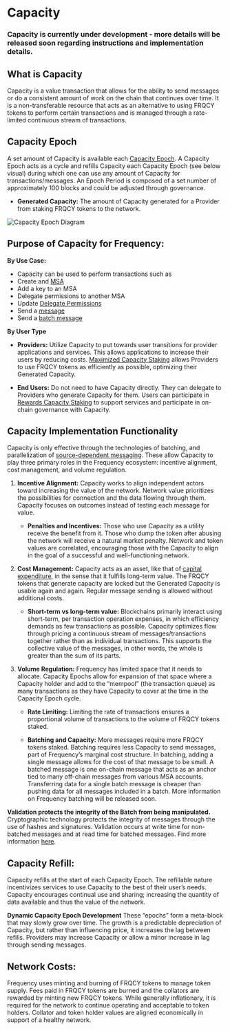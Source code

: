 # Capacity 

### Capacity is currently under development - more details will be released soon regarding instructions and implementation details.

## What is Capacity 
Capacity is a value transaction that allows for the ability to send messages or do a consistent amount of work on the chain that continues over time. 
It is a non-transferable resource that acts as an alternative to using FRQCY tokens to perform certain transactions and is managed through a rate-limited continuous stream of transactions.

## Capacity Epoch 
A set amount of Capacity is available each [Capacity Epoch](#capacity-epoch). 
A Capacity Epoch acts as a cycle and refills Capacity each Capacity Epoch (see below visual) during which one can use any amount of Capacity for transactions/messages. 
An Epoch Period is composed of a set number of approximately 100 blocks and could be adjusted through governance. 

* **Generated Capacity:**
The amount of Capacity generated for a Provider from staking FRQCY tokens to the network.

![Capacity Epoch Diagram](https://global.discourse-cdn.com/standard11/uploads/unfinishedlabs/original/1X/6fadc75824cd238e5aa1decd06339f8f60d7978e.png)

## Purpose of Capacity for Frequency: 

**By Use Case:**

* Capacity can be used to perform transactions such as
* Create and [MSA](#2-message-source-account-msa)
* Add a key to an MSA
* Delegate permissions to another MSA
* Update [Delegate Permissions](#delegate-verb-ie-to-delegate)
* Send a [message](#message)
* Send a [batch message](#batch-message)

**By User Type**

* **Providers:** 
Utilize Capacity to put towards user transitions for provider applications and services. 
This allows applications to increase their users by reducing costs. 
[Maximized Capacity Staking](#2-maximized-capacity-staking-for-applications-and-services) allows Providers to use FRQCY tokens as efficiently as possible, optimizing their Generated Capacity.

* **End Users:** 
Do not need to have Capacity directly. 
They can delegate to Providers who generate Capacity for them. 
Users can participate in [Rewards Capacity Staking](#1-rewards-capacity-staking-for-users) to support services and participate in on-chain governance with Capacity.

## Capacity Implementation Functionality
Capacity is only effective through the technologies of batching, and parallelization of [source-dependent messaging](https://forums.projectliberty.io/t/04-batching-source-dependent-messages-with-delegation/216). 
These allow Capacity to play three primary roles in the Frequency ecosystem: incentive alignment, cost management, and volume regulation. 

1. **Incentive Alignment:** Capacity works to align independent actors toward increasing the value of the network. 
Network value prioritizes the possibilities for connection and the data flowing through them. 
Capacity focuses on outcomes instead of testing each message for value. 

	* **Penalties and Incentives:**
Those who use Capacity as a utility receive the benefit from it. 
Those who dump the token after abusing the network will receive a natural market penalty. 
Network and token values are correlated, encouraging those with the Capacity to align in the goal of a successful and well-functioning network. 

2. **Cost Management:** Capacity acts as an asset, like that of [capital expenditure](https://en.wikipedia.org/wiki/Capital_expenditure), in the sense that it fulfills long-term value. 
The FRQCY tokens that generate capacity are locked but the Generated Capacity is usable again and again. 
Regular message sending is allowed without additional costs. 
	
	* **Short-term vs long-term value:**
	Blockchains primarily interact using short-term, per transaction operation expenses, in which efficiency demands as few transactions as possible. 
	Capacity optimizes flow through pricing a continuous stream of messages/transactions together rather than as individual transactions. 
	This supports the collective value of the messages, in other words, the whole is greater than the sum of its parts. 

3. **Volume Regulation:** Frequency has limited space that it needs to allocate. 
Capacity Epochs allow for expansion of that space where a Capacity holder and add to the “mempool” (the transaction queue) as many transactions as they have Capacity to cover at the time in the Capacity Epoch cycle. 
	* **Rate Limiting:**
	Limiting the rate of transactions ensures a proportional volume of transactions to the volume of FRQCY tokens staked. 

	* **Batching and Capacity:** 
	More messages require more FRQCY tokens staked. 
	Batching requires less Capacity to send messages, part of Frequency’s marginal cost structure. 
	In batching, adding a single message allows for the cost of that message to be small. 
	A batched message is one on-chain message that acts as an anchor tied to many off-chain messages from various MSA accounts. 
	Transferring data for a single batch message is cheaper than pushing data for all messages included in a batch. 
	More information on Frequency batching will be released soon.
		
**Validation protects the integrity of the Batch from being manipulated.** 
Cryptographic technology protects the integrity of messages through the use of hashes and signatures. 
Validation occurs at write time for non-batched messages and at read time for batched messages. 
Find more information [here](https://spec.dsnp.org/Frequency/Validation.html). 

## Capacity Refill:
Capacity refills at the start of each Capacity Epoch. 
The refillable nature incentivizes services to use Capacity to the best of their user’s needs. 
Capacity encourages continual use and sharing; increasing the quantity of data available and thus the value of the network. 

**Dynamic Capacity Epoch Development**
These “epochs” form a meta-block that may slowly grow over time. 
The growth is a predictable depreciation of Capacity, but rather than influencing price, it increases the lag between refills. 
Providers may increase Capacity or allow a minor increase in lag through sending messages. 

## Network Costs:
Frequency uses minting and burning of FRQCY tokens to manage token supply. 
Fees paid in FRQCY tokens are burned and the collators are rewarded by minting new FRQCY tokens. 
While generally inflationary, it is required for the network to continue operating and acceptable to token holders. 
Collator and token holder values are aligned economically in support of a healthy network.
